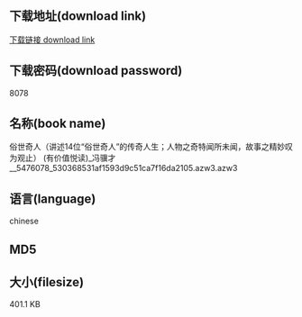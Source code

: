 ## 下载地址(download link)
[下载链接 download link](https://tutu365.netlify.app/?s=%E4%BF%97%E4%B8%96%E5%A5%87%E4%BA%BA%EF%BC%88%E8%AE%B2%E8%BF%B014%E4%BD%8D%E2%80%9C%E4%BF%97%E4%B8%96%E5%A5%87%E4%BA%BA%E2%80%9D%E7%9A%84%E4%BC%A0%E5%A5%87%E4%BA%BA%E7%94%9F%EF%BC%9B%E4%BA%BA%E7%89%A9%E4%B9%8B%E5%A5%87%E7%89%B9%E9%97%BB%E6%89%80%E6%9C%AA%E9%97%BB%EF%BC%8C%E6%95%85%E4%BA%8B%E4%B9%8B%E7%B2%BE%E5%A6%99%E5%8F%B9%E4%B8%BA%E8%A7%82%E6%AD%A2%EF%BC%89+%28%E6%9C%89%E4%BB%B7%E5%80%BC%E6%82%A6%E8%AF%BB%29_%E5%86%AF%E9%AA%A5%E6%89%8D__5476078_530368531af1593d9c51ca7f16da2105.azw3)

## 下载密码(download password)
8078

## 名称(book name)
俗世奇人（讲述14位“俗世奇人”的传奇人生；人物之奇特闻所未闻，故事之精妙叹为观止） (有价值悦读)_冯骥才__5476078_530368531af1593d9c51ca7f16da2105.azw3.azw3

## 语言(language)
chinese

## MD5


## 大小(filesize)
401.1 KB
